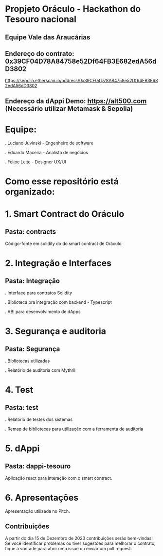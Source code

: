 # Propjeto Oráculo - Hackathon do Tesouro nacional
## Equipe Vale das Araucárias

## Endereço do contrato: 0x39CF04D78A84758e52Df64FB3E682edA56dD3802
https://sepolia.etherscan.io/address/0x39CF04D78A84758e52Df64FB3E682edA56dD3802

## Endereço da dAppi Demo: https://alt500.com   (Necessário utilizar Metamask & Sepolia)

# Equipe:
. Luciano Juvinski - Engenheiro de software

. Eduardo Maceira - Analista de negócios 

. Felipe Leite - Designer UX/UI


# Como esse repositório está organizado:

# 1. Smart Contract do Oráculo 

## Pasta: contracts

Código-fonte em solidity do do smart contract de Oráculo.

# 2. Integração e Interfaces

## Pasta: Integração 

. Interface para contratos Solidity

. Biblioteca pra integração com backend - Typescript

. ABI para desenvolvimento de dApps

# 3. Segurança e auditoria
## Pasta: Segurança

. Bibliotecas utilizadas

. Relatório de auditoria com Mythril

# 4. Test

## Pasta: test

. Relatório de testes dos sistemas

. Remap de bibliotecas para utilização com a ferramenta de auditoria

# 5. dAppi

## Pasta: dappi-tesouro

Aplicação react para interação com o smart contract.

# 6. Apresentações

Apresentação utilizada no Pitch.




## Contribuições
A partir do dia 15 de Dezembro de 2023 contribuições serão bem-vindas! Se você identificar problemas ou tiver sugestões para melhorar o contrato, fique à vontade para abrir uma issue ou enviar um pull request.
